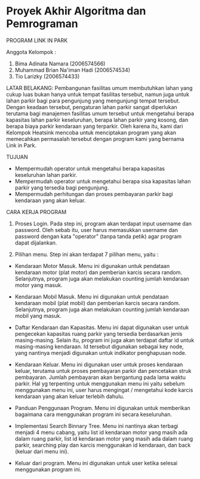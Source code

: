 # Proyek Akhir Algoritma dan Pemrograman

PROGRAM LINK IN PARK 

Anggota Kelompok :
1. Bima Adinata Namara (2006574566)
2. Muhammad Brian Na'iman Hadi (2006574534)
3. Tio Larizky (2006574433)


LATAR BELAKANG:
  Pembangunan fasilitas umum membutuhkan lahan yang cukup luas bukan hanya untuk tempat fasilitas tersebut, namun juga untuk lahan parkir bagi para pengunjung yang mengunjungi tempat tersebut. Dengan keadaan tersebut, pengaturan lahan parkir sangat diperlukan terutama bagi manajemen fasilitas umum tersebut untuk mengetahui berapa kapasitas lahan parkir keseluruhan, berapa lahan parkir yang kosong, dan berapa biaya parkir kendaraan yang terparkir. Oleh karena itu, kami dari Kelompok Heatsink mencoba untuk menciptakan program yang akan memecahkan permasalah tersebut dengan program kami yang bernama Link in Park. 


TUJUAN
- Mempermudah operator untuk mengetahui berapa kapasitas keseluruhan lahan parkir.
- Mempermudah operator untuk mengetahui berapa sisa kapasitas lahan parkir yang tersedia bagi 
  pengunjung.
- Mempermudah perhitungan dan proses pembayaran parkir bagi kendaraan yang akan keluar.


CARA KERJA PROGRAM
1. Proses Login. Pada step ini, program akan terdapat input username dan password. Oleh sebab itu, 
   user harus memasukkan username dan password dengan kata "operator" (tanpa tanda petik) agar program 
   dapat dijalankan.
   
2. Pilihan menu. Step ini akan terdapat 7 pilihan menu, yaitu :
  - Kendaraan Motor Masuk. Menu ini digunakan untuk pendataan kendaraan motor (plat motor) dan pemberian karcis
    secara random. Selanjutnya, program juga akan melakukan counting jumlah kendaraan motor yang masuk.
    
  - Kendaraan Mobil Masuk. Menu ini digunakan untuk pendataan kendaraan mobil (plat mobil) dan pemberian karcis
    secara random. Selanjutnya, program juga akan melakukan counting jumlah kendaraan mobil yang masuk.
    
  - Daftar Kendaraan dan Kapasitas. Menu ini dapat digunakan user untuk pengecekan kapasitas ruang parkir yang tersedia berdasarkan jenis masing-masing.     Selain itu, program ini juga akan terdapat daftar id untuk masing-masing kendaraan. Id tersebut digunakan sebagai key node, yang nantinya menjadi         digunakan untuk indikator penghapusan node.
  
  - Kendaraan Keluar. Menu ini digunakan user untuk proses kendaraan keluar, terutama untuk proses pembayaran parkir dan pencetakan struk pembayaran.         Jumlah pembayaran akan bergantung pada lama waktu parkir. Hal yg terpenting untuk menggunakan menu ini yaitu sebelum menggunakan menu ini, user harus     mengingat / mengetahui kode karcis kendaraan yang akan keluar terlebih dahulu.

  - Panduan Penggunaan Program. Menu ini digunakan untuk memberikan bagaimana cara menggunakan program ini secara keseluruhan.
  
  - Implementasi Search Binnary Tree. Menu ini nantinya akan terbagi menjadi 4 menu cabang, yaitu list id kendaraan motor yang masih ada dalam ruang
    parkir, list id kendaraan motor yang masih ada dalam ruang parkir, searching play dan karcis menggunakan id kendaraan, dan back (keluar dari menu
    ini).
    
  - Keluar dari program. Menu ini digunakan untuk user ketika selesai menggunakan program ini.
